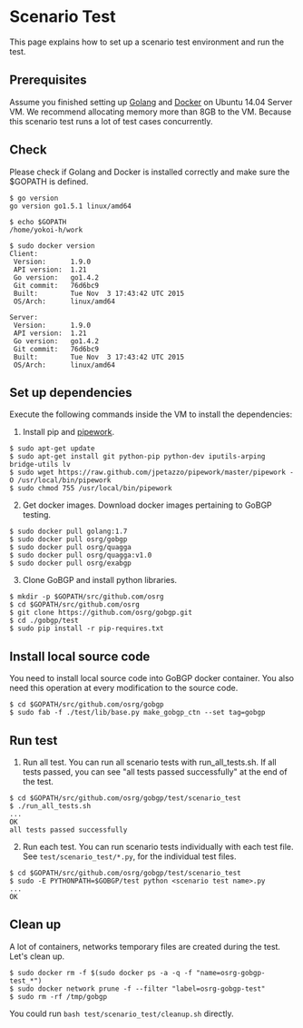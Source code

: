Scenario Test
========================

This page explains how to set up a scenario test environment and run the test.

## Prerequisites

Assume you finished setting up [Golang](https://golang.org/doc/install) and [Docker](https://docs.docker.com/installation/ubuntulinux/) on Ubuntu 14.04 Server VM.
We recommend allocating memory more than 8GB to the VM.
Because this scenario test runs a lot of test cases concurrently.

## <a name="section0"> Check
Please check if Golang and Docker is installed correctly and
make sure the $GOPATH is defined.

```shell
$ go version
go version go1.5.1 linux/amd64

$ echo $GOPATH
/home/yokoi-h/work

$ sudo docker version
Client:
 Version:      1.9.0
 API version:  1.21
 Go version:   go1.4.2
 Git commit:   76d6bc9
 Built:        Tue Nov  3 17:43:42 UTC 2015
 OS/Arch:      linux/amd64

Server:
 Version:      1.9.0
 API version:  1.21
 Go version:   go1.4.2
 Git commit:   76d6bc9
 Built:        Tue Nov  3 17:43:42 UTC 2015
 OS/Arch:      linux/amd64
```

## <a name="section1"> Set up dependencies
Execute the following commands inside the VM to install the dependencies:

1. Install pip and [pipework](https://github.com/jpetazzo/pipework).

```shell
$ sudo apt-get update
$ sudo apt-get install git python-pip python-dev iputils-arping bridge-utils lv
$ sudo wget https://raw.github.com/jpetazzo/pipework/master/pipework -O /usr/local/bin/pipework
$ sudo chmod 755 /usr/local/bin/pipework
```

2. Get docker images.
 Download docker images pertaining to GoBGP testing.

```shell
$ sudo docker pull golang:1.7
$ sudo docker pull osrg/gobgp
$ sudo docker pull osrg/quagga
$ sudo docker pull osrg/quagga:v1.0
$ sudo docker pull osrg/exabgp
```

3. Clone GoBGP and install python libraries.

```shell
$ mkdir -p $GOPATH/src/github.com/osrg
$ cd $GOPATH/src/github.com/osrg
$ git clone https://github.com/osrg/gobgp.git
$ cd ./gobgp/test
$ sudo pip install -r pip-requires.txt
```

## <a name="section2"> Install local source code
You need to install local source code into GoBGP docker container.
You also need this operation at every modification to the source code.

```shell
$ cd $GOPATH/src/github.com/osrg/gobgp
$ sudo fab -f ./test/lib/base.py make_gobgp_ctn --set tag=gobgp
```

## <a name="section3"> Run test

1. Run all test.
 You can run all scenario tests with run_all_tests.sh.
 If all tests passed, you can see "all tests passed successfully" at the end of the test.

```shell
$ cd $GOPATH/src/github.com/osrg/gobgp/test/scenario_test
$ ./run_all_tests.sh
...
OK
all tests passed successfully
```

2. Run each test.
 You can run scenario tests individually with each test file.
 See `test/scenario_test/*.py`, for the individual test files.

```shell
$ cd $GOPATH/src/github.com/osrg/gobgp/test/scenario_test
$ sudo -E PYTHONPATH=$GOBGP/test python <scenario test name>.py
...
OK
```

## <a name="section4"> Clean up
A lot of containers, networks temporary files are created during the test.
Let's clean up.

```shell
$ sudo docker rm -f $(sudo docker ps -a -q -f "name=osrg-gobgp-test_*")
$ sudo docker network prune -f --filter "label=osrg-gobgp-test"
$ sudo rm -rf /tmp/gobgp
```

You could run `bash test/scenario_test/cleanup.sh` directly.
